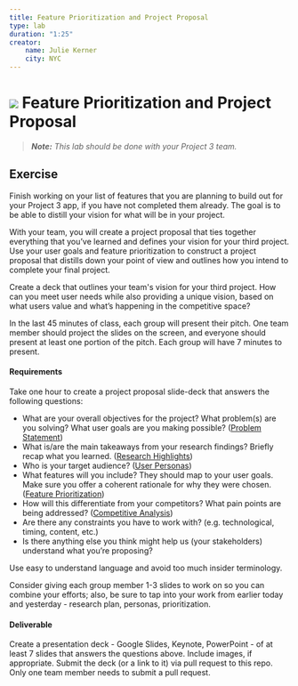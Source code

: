 ```yaml
---
title: Feature Prioritization and Project Proposal
type: lab
duration: "1:25"
creator:
    name: Julie Kerner
    city: NYC
---
```


# ![](https://ga-dash.s3.amazonaws.com/production/assets/logo-9f88ae6c9c3871690e33280fcf557f33.png) Feature Prioritization and Project Proposal

> ***Note:*** _This lab should be done with your Project 3 team._

## Exercise

Finish working on your list of features that you are planning to build out for your Project 3 app, if you have not completed them already. The goal is to be able to distill your vision for what will be in your project.

With your team, you will create a project proposal that ties together everything that you’ve learned and defines your vision for your third project. Use your user goals and feature prioritization to construct a project proposal that distills down your point of view and outlines how you intend to complete your final project.

Create a deck that outlines your team's vision for your third project. How can you meet user needs while also providing a unique vision, based on what users value and what’s happening in the competitive space?

In the last 45 minutes of class, each group will present their pitch. One team member should project the slides on the screen, and everyone should present at least one portion of the pitch. Each group will have 7 minutes to present.

#### Requirements

Take one hour to create a project proposal slide-deck that answers the following questions:

- What are your overall objectives for the project? What problem(s) are you solving? What user goals are you making possible? ([Problem Statement](https://github.com/ga-adi-nyc/Course-Materials/tree/master/lessons/product-development/design-thinking-and-ux#independent-practice-creating-a-problem-statement-5-mins))
- What is/are the main takeaways from your research findings? Briefly recap what you learned. ([Research Highlights](https://github.com/ga-adi-nyc/Course-Materials/tree/master/lessons/product-development/user-personas-lesson#guided-practice-practice-synthesizing-research-15-mins))
- Who is your target audience? ([User Personas](https://github.com/ga-adi-nyc/Course-Materials/tree/master/lessons/product-development/user-personas-lesson#independent-practice-create-personas-from-project-interviews-30-mins))
- What features will you include? They should map to your user goals. Make sure you offer a coherent rationale for why they were chosen. ([Feature Prioritization](https://github.com/ga-adi-nyc/Course-Materials/tree/master/lessons/product-development/prioritization-proposal-lesson#independent-practice-create-a-2x2-matrix-for-project-3-20-minutes))
- How will this differentiate from your competitors? What pain points are being addressed? ([Competitive Analysis](https://github.com/ga-adi-nyc/Course-Materials/tree/master/lessons/product-development/competitive-research-lesson#introduction-competitive-analysis-15-mins))
- Are there any constraints you have to work with? (e.g. technological, timing, content, etc.)
- Is there anything else you think might help us (your stakeholders) understand what you’re proposing?

Use easy to understand language and avoid too much insider terminology.  

Consider giving each group member 1-3 slides to work on so you can combine your efforts; also, be sure to tap into your work from earlier today and yesterday - research plan, personas, prioritization.


#### Deliverable

Create a presentation deck - Google Slides, Keynote, PowerPoint - of at least 7 slides that answers the questions above. Include images, if appropriate. Submit the deck (or a link to it) via pull request to this repo. Only one team member needs to submit a pull request.
